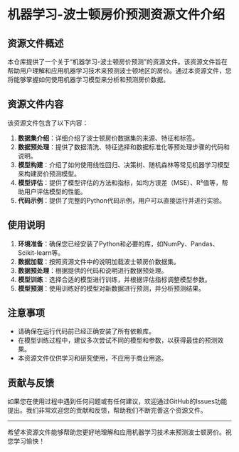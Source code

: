 # 机器学习-波士顿房价预测资源文件介绍

## 资源文件概述

本仓库提供了一个关于“机器学习-波士顿房价预测”的资源文件。该资源文件旨在帮助用户理解和应用机器学习技术来预测波士顿地区的房价。通过本资源文件，您将能够掌握如何使用机器学习模型来分析和预测房价数据。

## 资源文件内容

该资源文件包含了以下内容：

1. **数据集介绍**：详细介绍了波士顿房价数据集的来源、特征和标签。
2. **数据预处理**：提供了数据清洗、特征选择和数据标准化等预处理步骤的代码和说明。
3. **模型构建**：介绍了如何使用线性回归、决策树、随机森林等常见机器学习模型来构建房价预测模型。
4. **模型评估**：提供了模型评估的方法和指标，如均方误差（MSE）、R²值等，帮助用户评估模型的性能。
5. **代码示例**：提供了完整的Python代码示例，用户可以直接运行并进行实验。

## 使用说明

1. **环境准备**：确保您已经安装了Python和必要的库，如NumPy、Pandas、Scikit-learn等。
2. **数据加载**：按照资源文件中的说明加载波士顿房价数据集。
3. **数据预处理**：根据提供的代码和说明进行数据预处理。
4. **模型训练**：选择合适的模型进行训练，并根据评估指标调整模型参数。
5. **模型预测**：使用训练好的模型对新数据进行预测，并分析预测结果。

## 注意事项

- 请确保在运行代码前已经正确安装了所有依赖库。
- 在模型训练过程中，建议多次尝试不同的模型和参数，以获得最佳的预测效果。
- 本资源文件仅供学习和研究使用，不应用于商业用途。

## 贡献与反馈

如果您在使用过程中遇到任何问题或有任何建议，欢迎通过GitHub的Issues功能提出。我们非常欢迎您的贡献和反馈，帮助我们不断完善这个资源文件。

---

希望本资源文件能够帮助您更好地理解和应用机器学习技术来预测波士顿房价。祝您学习愉快！

